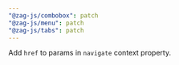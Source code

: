 ```yaml
---
"@zag-js/combobox": patch
"@zag-js/menu": patch
"@zag-js/tabs": patch
---
```


Add `href` to params in `navigate` context property.
